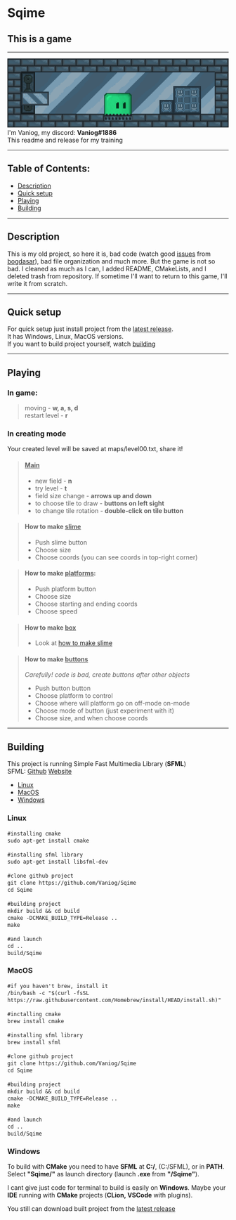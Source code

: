 # Sqime

## This is a game ##
---
![pic](images/ForREADME/img.png) I'm Vaniog, my discord: **Vaniog#1886** \
This readme and release for my training

---
## Table of Contents:
- [Description](#description)
- [Quick setup](#quick-setup)
- [Playing](#playing)
- [Building](#building)
---

## Description

This is my old project, so here it is,
bad code (watch good [issues](https://github.com/Vaniog/Sqime/issues) from [bogdasar](https://github.com/bogdasar1985)), bad file organization and much more.
But the game is not so bad.
I cleaned as much as I can, I added README, CMakeLists, and I deleted trash from repository.
If sometime I'll want to return to this game, I'll write it from scratch.

---
## Quick setup

For quick setup just install project from the [latest release](https://github.com/Vaniog/Sqime/releases/tag/v1.0). \
It has Windows, Linux, MacOS versions. \
If you want to build project yourself, watch [building](#building)

---

## Playing

### In game:

> moving - **w, a, s, d** \
> restart level - **r**

### In creating mode

Your created level will be saved at maps/level00.txt, share it!
> #### <u>Main</u>
>- new field - **n** 
>- try level - **t** 
>- field size change - **arrows up and down** 
>- to choose tile to draw - **buttons on left sight** 
>- to change tile rotation - **double-click on tile button**

> #### How to make <u>slime</u>
>- Push slime button 
>- Choose size 
>- Choose coords (you can see coords in top-right corner)

> #### How to make <u>platforms</u>:
>- Push platform button 
>- Choose size 
>- Choose starting and ending coords 
>- Choose speed

> #### How to make <u>box</u>
>- Look at [how to make slime](#how-to-make-slime)

> #### How to make <u>buttons</u>
> <i>Carefully! code is bad, create buttons after other objects</i> 
>- Push button button 
>- Choose platform to control 
>- Choose where will platform go on off-mode on-mode 
>- Choose mode of button (just experiment with it) 
>- Choose size, and when choose coords
 ---
 
## Building

This project is running Simple Fast Multimedia Library
(**SFML**) \
SFML: [Github](https://github.com/SFML/SFML) [Website](https://www.sfml-dev.org/)

- [Linux](#linux)
- [MacOS](#macos)
- [Windows](#windows)

### Linux
    #installing cmake
    sudo apt-get install cmake

    #installing sfml library
    sudo apt-get install libsfml-dev

    #clone github project
    git clone https://github.com/Vaniog/Sqime
    cd Sqime

    #building project
    mkdir build && cd build
    cmake -DCMAKE_BUILD_TYPE=Release ..
    make
    
    #and launch
    cd ..
    build/Sqime

### MacOS
    #if you haven't brew, install it
    /bin/bash -c "$(curl -fsSL https://raw.githubusercontent.com/Homebrew/install/HEAD/install.sh)"
    
    #inctalling cmake
    brew install cmake

    #installing sfml library
    brew install sfml

    #clone github project
    git clone https://github.com/Vaniog/Sqime
    cd Sqime

    #building project
    mkdir build && cd build
    cmake -DCMAKE_BUILD_TYPE=Release ..
    make
    
    #and launch
    cd ..
    build/Sqime

### Windows
To build with **CMake** you need to have **SFML** at **C:/**, (C:/SFML), or in **PATH**. 
Select **"Sqime/"** as launch directory (launch **.exe** from **"/Sqime"**).

I cant give just code for terminal to build is easily on **Windows**.
Maybe your **IDE** running with **CMake** projects (**CLion, VSCode** with plugins).

You still can download built project from the [latest release](https://github.com/Vaniog/Sqime/releases/tag/v1.0)
